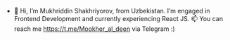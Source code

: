 - 👋 Hi, I’m Mukhriddin Shakhriyorov, from Uzbekistan. I’m engaged in Frontend Development and currently experiencing React JS. 📫 You can reach me https://t.me/Mookher_al_deen via Telegram :)

<!---
mshakhriyorov/mshakhriyorov is a ✨ special ✨ repository because its `README.md` (this file) appears on your GitHub profile.
You can click the Preview link to take a look at your changes.
--->
